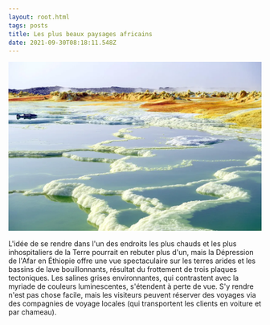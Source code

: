 ```yaml
---
layout: root.html
tags: posts
title: Les plus beaux paysages africains
date: 2021-09-30T08:18:11.548Z
---
```

![](/assets/img/uploads/paysageafrique.webp)

 L'idée de se rendre dans l'un des endroits les plus chauds et les plus inhospitaliers de la Terre pourrait en rebuter plus d'un, mais la Dépression de l'Afar en Éthiopie offre une vue spectaculaire sur les terres arides et les bassins de lave bouillonnants, résultat du frottement de trois plaques tectoniques. Les salines grises environnantes, qui contrastent avec la myriade de couleurs luminescentes, s'étendent à perte de vue. S'y rendre n'est pas chose facile, mais les visiteurs peuvent réserver des voyages via des compagnies de voyage locales (qui transportent les clients en voiture et par chameau).